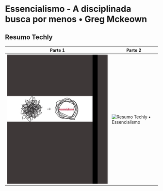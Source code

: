 # Essencialismo - A disciplinada busca por menos • Greg Mckeown

## Resumo Techly

| Parte 1 | Parte 2 |
| --- |  --- |
| ![Resumo Techly • Essencialismo](https://github.com/lyssacavalcanti/resumos-livros/blob/main/Essencialismo/png/Essencialismo%20%E2%80%A2%20Resumo%20Techly%20%E2%80%A2%20Parte%201.png#:~:text=png?raw=true) | ![Resumo Techly • Essencialismo](/resumos-livros/Essencialismo/png/Essencialismo%20%E2%80%A2%20Resumo%20Techly%20%E2%80%A2%20Parte%202.png "Parte 2") |

